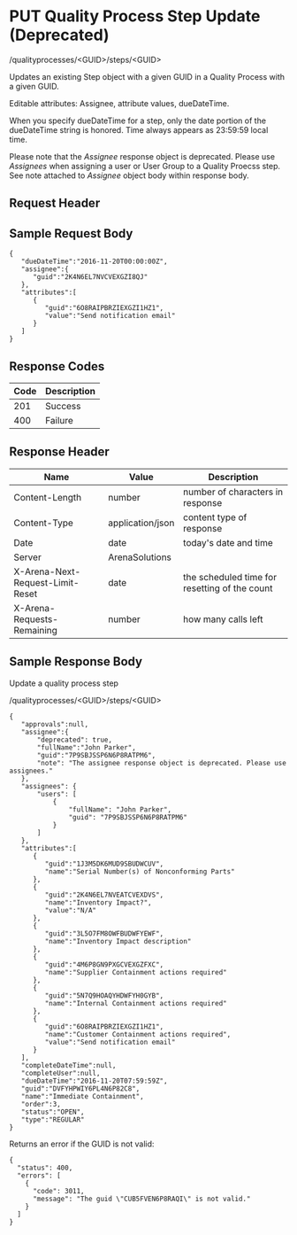 # PUT Quality Process Step Update (Deprecated)
/qualityprocesses/&lt;GUID&gt;/steps/&lt;GUID&gt;

Updates an existing Step object with a given GUID  in a Quality Process with a given GUID. 

Editable attributes: Assignee, attribute values,  dueDateTime.

When you specify dueDateTime for a step, only the date portion of the dueDateTime string is honored. Time always appears as 23:59:59 local time.

Please note that the *Assignee*  response object is deprecated. Please use *Assignees*  when assigning a user or User Group to a Quality Proecss step. See note attached to *Assignee*  object body within response body.

## Request Header
## Sample Request Body
```
{  
   "dueDateTime":"2016-11-20T00:00:00Z",
   "assignee":{  
      "guid":"2K4N6EL7NVCVEXGZI8QJ"
   },
   "attributes":[  
      {  
         "guid":"6O8RAIPBRZIEXGZI1HZ1",
         "value":"Send notification email"
      }
   ]
}
```
## Response Codes

| Code  | Description  |
|  --- |  --- | 
| 201  | Success  |
| 400  | Failure  |

## Response Header

| Name  | Value  | Description  |
|  --- |  --- |  --- | 
| Content-Length  | number  | number of characters in response  |
| Content-Type  | application/json  | content type of response  |
| Date  | date  | today's date and time  |
| Server  | ArenaSolutions  |   |
| X-Arena-Next-Request-Limit-Reset   | date  | the scheduled time for resetting of the count  |
| X-Arena-Requests-Remaining   | number  | how many calls left  |

## Sample Response Body
Update a quality process step

/qualityprocesses/&lt;GUID&gt;/steps/&lt;GUID&gt;

```
{  
   "approvals":null,
   "assignee":{
       "deprecated": true,
       "fullName":"John Parker",
       "guid":"7P9SBJSSP6N6P8RATPM6",
       "note": "The assignee response object is deprecated. Please use assignees."
   },
   "assignees": {
       "users": [
           {
               "fullName": "John Parker",
               "guid": "7P9SBJSSP6N6P8RATPM6"
           }
       ]
   },
   "attributes":[  
      {  
         "guid":"1J3M5DK6MUD9SBUDWCUV",
         "name":"Serial Number(s) of Nonconforming Parts"
      },
      {  
         "guid":"2K4N6EL7NVEATCVEXDVS",
         "name":"Inventory Impact?",
         "value":"N/A"
      },
      {  
         "guid":"3L5O7FM8OWFBUDWFYEWF",
         "name":"Inventory Impact description"
      },
      {  
         "guid":"4M6P8GN9PXGCVEXGZFXC",
         "name":"Supplier Containment actions required"
      },
      {  
         "guid":"5N7Q9HOAQYHDWFYH0GYB",
         "name":"Internal Containment actions required"
      },
      {  
         "guid":"6O8RAIPBRZIEXGZI1HZ1",
         "name":"Customer Containment actions required",
         "value":"Send notification email"
      }
   ],
   "completeDateTime":null,
   "completeUser":null,
   "dueDateTime":"2016-11-20T07:59:59Z",
   "guid":"DVFYHPWIY6PL4N6P82C8",
   "name":"Immediate Containment",
   "order":3,
   "status":"OPEN",
   "type":"REGULAR"
}
```
Returns an error if the GUID is not valid:

```
{
  "status": 400,
  "errors": [
    {
      "code": 3011,
      "message": "The guid \"CUB5FVEN6P8RAQI\" is not valid."
    }
  ]
}
```
